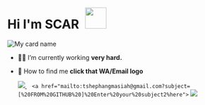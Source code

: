 # Hi I'm SCAR &nbsp;<a href="Hey"><img src="https://raw.githubusercontent.com/TOXIC-DEVIL/TOXIC-DEVIL/TOXIC-DEVIL-OFFICIAL/media/Hi.gif" width="48px"></a>

![My card name](https://cardivo.vercel.app/api?name=SCAR%20-001111%20&description=Hi,%20Welcome%20To%20My%20Profile%20❤&image=https://i.imgur.com/lOZCn6j.jpeg?q=tbn:ANd9GcR7aMC3bf4bg4l_nhYS2Un9FXbFYcB4T83Shjk8xSUZDh_D61LFpzbpeqLW&s=10?v=4&backgroundColor=%23ecf0f1&instagram=___SCAR____ser___&linkedin=___SCAR____Sir___&github=van-reebeck&twitter=@Scar&pattern=leaf&colorPattern=%23eaeaea)

- 🧑‍🏫 I’m currently working **very hard.**
- 📩 How to find me **click that WA/Email logo**

  <a href="https://wa.me/2349053311892?text=Hi%20I%20Am%20From%20GitHub%20❤️%20SCAR">
    <img src="https://img.shields.io/badge/WhatsApp-25D366?style=for-the-badge&logo=whatsapp&logoColor=white" />
  </a>&nbsp;&nbsp;
  <a

      <a href="mailto:tshephangmasiah@gmail.com?subject=[%20FROM%20GITHUB%20]%20Enter%20your%20subject2%here">
    <img src="https://img.shields.io/badge/Gmail-D14836?style=for-the-badge&logo=gmail&logoColor=white" />
  </a>&nbsp;&nbsp;
  <a
